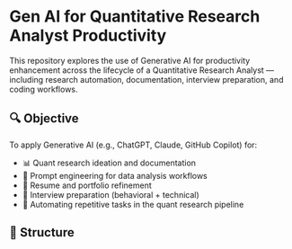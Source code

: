 # Gen AI for Quantitative Research Analyst Productivity

This repository explores the use of Generative AI for productivity enhancement across the lifecycle of a Quantitative Research Analyst — including research automation, documentation, interview preparation, and coding workflows.

## 🔍 Objective

To apply Generative AI (e.g., ChatGPT, Claude, GitHub Copilot) for:

- 📊 Quant research ideation and documentation  
- 🧠 Prompt engineering for data analysis workflows  
- 🧾 Resume and portfolio refinement  
- 💼 Interview preparation (behavioral + technical)  
- 🔄 Automating repetitive tasks in the quant research pipeline  

## 📁 Structure

